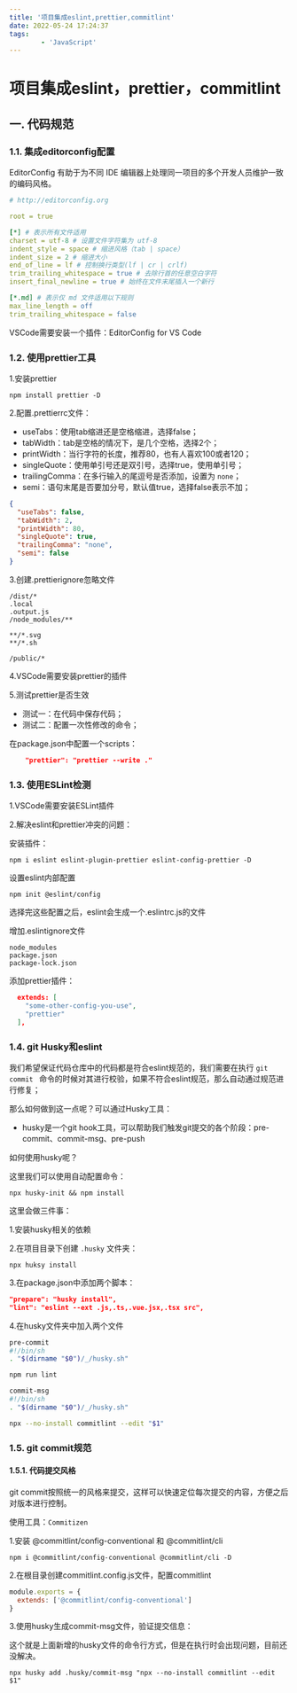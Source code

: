 ```yaml
---
title: '项目集成eslint,prettier,commitlint'
date: 2022-05-24 17:24:37
tags:
		- 'JavaScript'
---
```


# 项目集成eslint，prettier，commitlint

## 一. 代码规范

<!--more-->
### 1.1. 集成editorconfig配置

EditorConfig 有助于为不同 IDE 编辑器上处理同一项目的多个开发人员维护一致的编码风格。

```yaml
# http://editorconfig.org

root = true

[*] # 表示所有文件适用
charset = utf-8 # 设置文件字符集为 utf-8
indent_style = space # 缩进风格（tab | space）
indent_size = 2 # 缩进大小
end_of_line = lf # 控制换行类型(lf | cr | crlf)
trim_trailing_whitespace = true # 去除行首的任意空白字符
insert_final_newline = true # 始终在文件末尾插入一个新行

[*.md] # 表示仅 md 文件适用以下规则
max_line_length = off
trim_trailing_whitespace = false
```

VSCode需要安装一个插件：EditorConfig for VS Code

### 1.2. 使用prettier工具

1.安装prettier

```shell
npm install prettier -D
```

2.配置.prettierrc文件：

* useTabs：使用tab缩进还是空格缩进，选择false；
* tabWidth：tab是空格的情况下，是几个空格，选择2个；
* printWidth：当行字符的长度，推荐80，也有人喜欢100或者120；
* singleQuote：使用单引号还是双引号，选择true，使用单引号；
* trailingComma：在多行输入的尾逗号是否添加，设置为 `none`；
* semi：语句末尾是否要加分号，默认值true，选择false表示不加；

```json
{
  "useTabs": false,
  "tabWidth": 2,
  "printWidth": 80,
  "singleQuote": true,
  "trailingComma": "none",
  "semi": false
}
```

3.创建.prettierignore忽略文件

```
/dist/*
.local
.output.js
/node_modules/**

**/*.svg
**/*.sh

/public/*
```

4.VSCode需要安装prettier的插件

5.测试prettier是否生效

* 测试一：在代码中保存代码；
* 测试二：配置一次性修改的命令；

在package.json中配置一个scripts：

```json
    "prettier": "prettier --write ."
```

### 1.3. 使用ESLint检测

1.VSCode需要安装ESLint插件

2.解决eslint和prettier冲突的问题：

安装插件：

```shell
npm i eslint eslint-plugin-prettier eslint-config-prettier -D
```

设置eslint内部配置

```shell
npm init @eslint/config
```

选择完这些配置之后，eslint会生成一个.eslintrc.js的文件

增加.eslintignore文件

```
node_modules
package.json
package-lock.json
```

添加prettier插件：

```json
  extends: [
    "some-other-config-you-use",
    "prettier"
  ],
```

### 1.4. git Husky和eslint

我们希望保证代码仓库中的代码都是符合eslint规范的，我们需要在执行 `git commit ` 命令的时候对其进行校验，如果不符合eslint规范，那么自动通过规范进行修复；

那么如何做到这一点呢？可以通过Husky工具：

* husky是一个git hook工具，可以帮助我们触发git提交的各个阶段：pre-commit、commit-msg、pre-push

如何使用husky呢？

这里我们可以使用自动配置命令：

```shell
npx husky-init && npm install
```

这里会做三件事：

1.安装husky相关的依赖

2.在项目目录下创建 `.husky` 文件夹：

```shell
npx huksy install
```

3.在package.json中添加两个脚本：

```json
"prepare": "husky install",
"lint": "eslint --ext .js,.ts,.vue.jsx,.tsx src",
```

4.在husky文件夹中加入两个文件

```bash
pre-commit
#!/bin/sh
. "$(dirname "$0")/_/husky.sh"

npm run lint
```

```bash
commit-msg
#!/bin/sh
. "$(dirname "$0")/_/husky.sh"

npx --no-install commitlint --edit "$1"
```

### 1.5. git commit规范

#### 1.5.1. 代码提交风格

git commit按照统一的风格来提交，这样可以快速定位每次提交的内容，方便之后对版本进行控制。

使用工具：`Commitizen`

1.安装 @commitlint/config-conventional 和 @commitlint/cli

```shell
npm i @commitlint/config-conventional @commitlint/cli -D
```

2.在根目录创建commitlint.config.js文件，配置commitlint

```js
module.exports = {
  extends: ['@commitlint/config-conventional']
}
```

3.使用husky生成commit-msg文件，验证提交信息：

这个就是上面新增的husky文件的命令行方式，但是在执行时会出现问题，目前还没解决。

```shell
npx husky add .husky/commit-msg "npx --no-install commitlint --edit $1"
```


